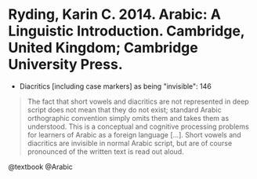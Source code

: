 # Ryding, Karin C. 2014. Arabic: A Linguistic Introduction. Cambridge, United Kingdom; Cambridge University Press.

- Diacritics [including case markers] as being "invisible": 146

> The fact that short vowels and diacritics are not represented in deep script does not mean that they do not exist; standard Arabic orthographic convention simply omits them and takes them as understood. This is a conceptual and cognitive processing problems for learners of Arabic as a foreign language [...]. Short vowels and diacritics are invisible in normal Arabic script, but are of course pronounced of the written text is read out aloud.

@textbook
@Arabic
